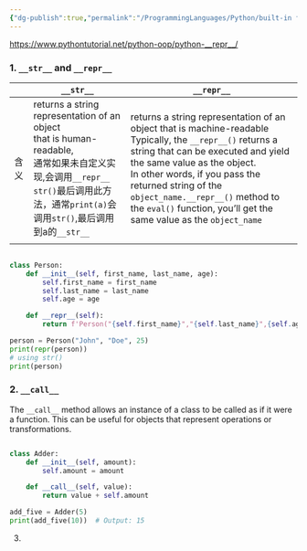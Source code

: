```yaml
---
{"dg-publish":true,"permalink":"/ProgrammingLanguages/Python/built-in functions/","tags":["buit-in"],"noteIcon":"3"}
---
```


https://www.pythontutorial.net/python-oop/python-__repr__/

### 1. `__str__` and `__repr__`


|     | `__str__`                                                                                                                                                      | `__repr__`                                                                                                                                                                                                                                                                                                                                            |
| --- | -------------------------------------------------------------------------------------------------------------------------------------------------------------- | ----------------------------------------------------------------------------------------------------------------------------------------------------------------------------------------------------------------------------------------------------------------------------------------------------------------------------------------------------- |
| 含义  | returns a string representation of an object <br>that is human-readable,<br>通常如果未自定义实现,会调用`__repr__`<br>`str()`最后调用此方法，通常`print(a)`会调用`str()`,最后调用到a的`__str__` | returns a string representation of an object that is machine-readable<br>Typically, the `__repr__()` returns a string that can be executed and yield the same value as the object.<br>In other words, if you pass the returned string of the `object_name.__repr__()` method to the `eval()` function, you’ll get the same value as the `object_name` |
|     |                                                                                                                                                                |                                                                                                                                                                                                                                                                                                                                                       |


```py

class Person:
    def __init__(self, first_name, last_name, age):
        self.first_name = first_name
        self.last_name = last_name
        self.age = age

    def __repr__(self):
        return f'Person("{self.first_name}","{self.last_name}",{self.age})'

person = Person("John", "Doe", 25)
print(repr(person))
# using str()
print(person)

```

### 2. `__call__`

The `__call__` method allows an instance of a class to be called as if it were a function. This can be useful for objects that represent operations or transformations.
```py

class Adder:
    def __init__(self, amount):
        self.amount = amount

    def __call__(self, value):
        return value + self.amount

add_five = Adder(5)
print(add_five(10))  # Output: 15
```
3. 